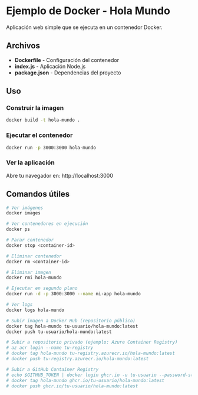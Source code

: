 # Ejemplo de Docker - Hola Mundo

Aplicación web simple que se ejecuta en un contenedor Docker.

## Archivos

- **Dockerfile** - Configuración del contenedor
- **index.js** - Aplicación Node.js
- **package.json** - Dependencias del proyecto

## Uso

### Construir la imagen

```bash
docker build -t hola-mundo .
```

### Ejecutar el contenedor

```bash
docker run -p 3000:3000 hola-mundo
```

### Ver la aplicación

Abre tu navegador en: http://localhost:3000

## Comandos útiles

```bash
# Ver imágenes
docker images

# Ver contenedores en ejecución
docker ps

# Parar contenedor
docker stop <container-id>

# Eliminar contenedor
docker rm <container-id>

# Eliminar imagen
docker rmi hola-mundo

# Ejecutar en segundo plano
docker run -d -p 3000:3000 --name mi-app hola-mundo

# Ver logs
docker logs hola-mundo

# Subir imagen a Docker Hub (repositorio público)
docker tag hola-mundo tu-usuario/hola-mundo:latest
docker push tu-usuario/hola-mundo:latest

# Subir a repositorio privado (ejemplo: Azure Container Registry)
# az acr login --name tu-registry
# docker tag hola-mundo tu-registry.azurecr.io/hola-mundo:latest
# docker push tu-registry.azurecr.io/hola-mundo:latest

# Subir a GitHub Container Registry
# echo $GITHUB_TOKEN | docker login ghcr.io -u tu-usuario --password-stdin
# docker tag hola-mundo ghcr.io/tu-usuario/hola-mundo:latest
# docker push ghcr.io/tu-usuario/hola-mundo:latest
```
